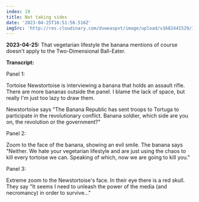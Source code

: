 ```yaml
---
index: 19
title: Not taking sides
date: '2023-04-25T16:51:56.516Z'
imgSrc: 'http://res.cloudinary.com/dvweaspvt/image/upload/v1682441529/19_aweg7g.png'
---
```


**2023-04-25:** That vegetarian lifestyle the banana mentions of course doesn't apply to the Two-Dimensional Ball-Eater.

**Transcript:**

Panel 1:

Tortoise Newstortoise is interviewing a banana that holds an assault rifle. There are more bananas outside the panel. I blame the lack of space, but really I'm just too lazy to draw them.

Newstortoise says "The Banana Republic has sent troops to Tortuga to participate in the revolutionary conflict. Banana soldier, which side are you on, the revolution or the government?"

Panel 2:

Zoom to the face of the banana, showing an evil smile. The banana says "Neither. We hate your vegetarian lifestyle and are just using the chaos to kill every tortoise we can. Speaking of which, now we are going to kill you."

Panel 3:

Extreme zoom to the Newstortoise's face. In their eye there is a red skull. They say "It seems I need to unleash the power of the media (and necromancy) in order to survive..."
